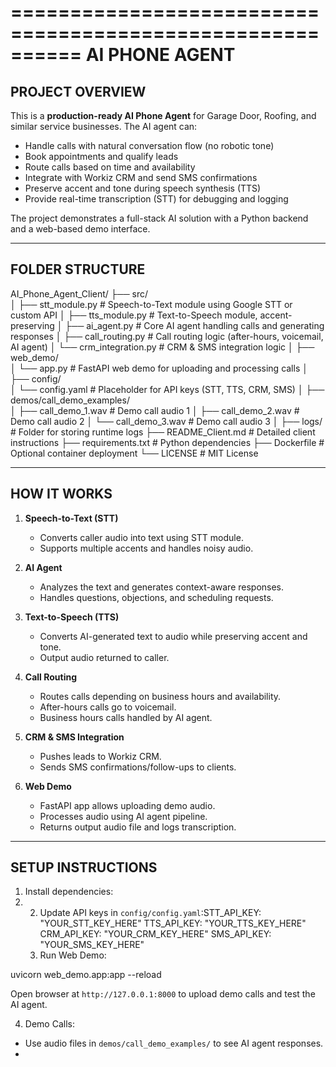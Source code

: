 ==========================================================
                   AI PHONE AGENT 
==========================================================

PROJECT OVERVIEW
----------------
This is a **production-ready AI Phone Agent** for Garage Door, Roofing, and similar service businesses.
The AI agent can:
- Handle calls with natural conversation flow (no robotic tone)
- Book appointments and qualify leads
- Route calls based on time and availability
- Integrate with Workiz CRM and send SMS confirmations
- Preserve accent and tone during speech synthesis (TTS)
- Provide real-time transcription (STT) for debugging and logging

The project demonstrates a full-stack AI solution with a Python backend and a web-based demo interface.

----------------------------------------------------------
FOLDER STRUCTURE
----------------
AI_Phone_Agent_Client/
├── src/                     
│   ├── stt_module.py        # Speech-to-Text module using Google STT or custom API
│   ├── tts_module.py        # Text-to-Speech module, accent-preserving
│   ├── ai_agent.py          # Core AI agent handling calls and generating responses
│   ├── call_routing.py      # Call routing logic (after-hours, voicemail, AI agent)
│   └── crm_integration.py   # CRM & SMS integration logic
│
├── web_demo/                
│   └── app.py               # FastAPI web demo for uploading and processing calls
│
├── config/                 
│   └── config.yaml          # Placeholder for API keys (STT, TTS, CRM, SMS)
│
├── demos/call_demo_examples/  
│   ├── call_demo_1.wav      # Demo call audio 1
│   ├── call_demo_2.wav      # Demo call audio 2
│   └── call_demo_3.wav      # Demo call audio 3
│
├── logs/                    # Folder for storing runtime logs
├── README_Client.md         # Detailed client instructions
├── requirements.txt         # Python dependencies
├── Dockerfile               # Optional container deployment
└── LICENSE                  # MIT License

----------------------------------------------------------
HOW IT WORKS
-------------
1. **Speech-to-Text (STT)**
   - Converts caller audio into text using STT module.
   - Supports multiple accents and handles noisy audio.

2. **AI Agent**
   - Analyzes the text and generates context-aware responses.
   - Handles questions, objections, and scheduling requests.

3. **Text-to-Speech (TTS)**
   - Converts AI-generated text to audio while preserving accent and tone.
   - Output audio returned to caller.

4. **Call Routing**
   - Routes calls depending on business hours and availability.
   - After-hours calls go to voicemail.
   - Business hours calls handled by AI agent.

5. **CRM & SMS Integration**
   - Pushes leads to Workiz CRM.
   - Sends SMS confirmations/follow-ups to clients.

6. **Web Demo**
   - FastAPI app allows uploading demo audio.
   - Processes audio using AI agent pipeline.
   - Returns output audio file and logs transcription.

----------------------------------------------------------
SETUP INSTRUCTIONS
------------------
1. Install dependencies:
2. 2. Update API keys in `config/config.yaml`:STT_API_KEY: "YOUR_STT_KEY_HERE" TTS_API_KEY: "YOUR_TTS_KEY_HERE" CRM_API_KEY: "YOUR_CRM_KEY_HERE" SMS_API_KEY: "YOUR_SMS_KEY_HERE"
   3. Run Web Demo:

uvicorn web_demo.app:app --reload

Open browser at `http://127.0.0.1:8000` to upload demo calls and test the AI agent.

4. Demo Calls:
- Use audio files in `demos/call_demo_examples/` to see AI agent responses.
- 

